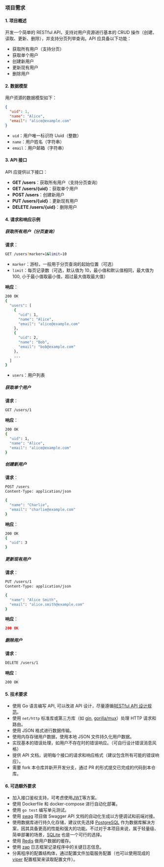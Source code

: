 ### 项目需求

#### 1. **项目概述**

开发一个简单的 RESTful API，支持对用户资源进行基本的 CRUD 操作（创建、读取、更新、删除），并支持分页列举查询。API 应具备以下功能：

- 获取所有用户（支持分页）
- 获取单个用户
- 创建新用户
- 更新现有用户
- 删除用户

#### 2. **数据模型**

用户资源的数据模型如下：

```json
{
  "uid": 1,
  "name": "Alice",
  "email": "alice@example.com"
}
```

- `uid`：用户唯一标识符 Uuid（整数）
- `name`：用户姓名（字符串）
- `email`：用户邮箱（字符串）

#### 3. **API 接口**

API 应提供以下接口：

- **GET /users**：获取所有用户（支持分页查询）
- **GET /users/{uid}**：获取单个用户
- **POST /users**：创建新用户
- **PUT /users/{uid}**：更新现有用户
- **DELETE /users/{uid}**：删除用户

#### 4. **请求和响应示例**

##### 获取所有用户（分页查询）

**请求**：

```bash
GET /users?marker=1&limit=10
```

- `marker`：游标，一般用于分页查询的起始位置（可选）
- `limit`：每页记录数（可选，默认值为 10，最小值和默认值相同，最大值为 100, 小于最小值取最小值，超过最大值取最大值）

**响应**：

```bash
200 OK
{
  "users": [
    {
      "uid": 1,
      "name": "Alice",
      "email": "alice@example.com"
    },
    {
      "uid": 2,
      "name": "Bob",
      "email": "bob@example.com"
    },
    ...
  ]
}
```

- `users`：用户列表

##### 获取单个用户

**请求**：

```bash
GET /users/1
```

**响应**：

```bash
200 OK
{
  "uid": 1,
  "name": "Alice",
  "email": "alice@example.com"
}
```

##### 创建新用户

**请求**：

```bash
POST /users
Content-Type: application/json

{
  "name": "Charlie",
  "email": "charlie@example.com"
}
```

**响应**：

```bash
200 OK
{
  "uid": 3
}
```

##### 更新现有用户

**请求**：

```bash
PUT /users/1
Content-Type: application/json

{
  "name": "Alice Smith",
  "email": "alice.smith@example.com"
}
```

**响应**：

```json
200 OK
```

##### 删除用户

**请求**：

```bash
DELETE /users/1
```

**响应**：

```bash
200 OK
```

#### 5. **技术要求**

- 使用 Go 语言编写 API, 可以改进 API 设计，尽量遵循[RESTful API 设计规范](https://restfulapi.cn/archives/44)。
- 使用 `net/http` 标准库或第三方库（如 [gin](https://github.com/gin-gonic/gin), [gorilla/mux](https://github.com/gorilla/mux)）处理 HTTP 请求和路由。
- 使用 JSON 格式进行数据传输。
- 使用内存存储用户数据，使用本地 JSON 文件持久化用户数据。
- 实现基本的错误处理，如用户不存在时的错误响应。（可自行设计错误消息风格）
- 提供 API 文档，说明每个接口的请求和响应格式（建议包含所有可能的错误响应）。
- 需要 fork 本仓库并新开开发分支，通过 PR 的形式提交已完成的代码到本仓库。

#### 6. **可选额外要求**

- 加入接口鉴权支持，可考虑使用[JWT](https://jwt.io/)等方案。
- 使用 Dockerfile 和 docker-compose 进行自动化部署。
- 使用 `go test` 编写单元测试。
- 使用 [swag](https://github.com/swaggo/swag) 项目做 Swagger API 文档的自动化生成以方便调试和前端对接。
- 使用数据库进行持久化存储，建议优先选择 [PostgreSQL](https://www.postgresql.org/) 作为数据库解决方案，因其具备更高的性能和强大的功能。不过对于本项目来说，属于轻量级、简单部署的场景，[SQLite](https://www.sqlite.org/) 也是一个可行的选择。
- 使用 [Redis](https://github.com/redis/redis) 做用户数据的缓存。
- 使用 [zap](https://github.com/uber-go/zap) 日志框架记录程序中的关键日志信息。
- 分离程序的配置结构体，通过配置文件加载服务配置（也可以使用现成的 [viper](https://github.com/spf13/viper) 配置框架来读取配置文件）。
